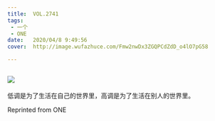 ```yaml
---
title:	VOL.2741
tags:
 - 一个
 - ONE
date:	2020/04/8 9:49:56
cover:	http://image.wufazhuce.com/Fmw2nwDx3ZGQPCdZdD_o4lO7pG58

---
```

![](http://image.wufazhuce.com/Fmw2nwDx3ZGQPCdZdD_o4lO7pG58)
---

低调是为了生活在自己的世界里，高调是为了生活在别人的世界里。
 
Reprinted from ONE
